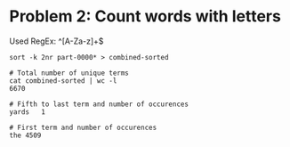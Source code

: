 # Problem 2: Count words with letters 

Used RegEx: ^[A-Za-z]+$

```
sort -k 2nr part-0000* > combined-sorted

# Total number of unique terms
cat combined-sorted | wc -l
6670

# Fifth to last term and number of occurences 
yards	1

# First term and number of occurences 
the	4509

```
